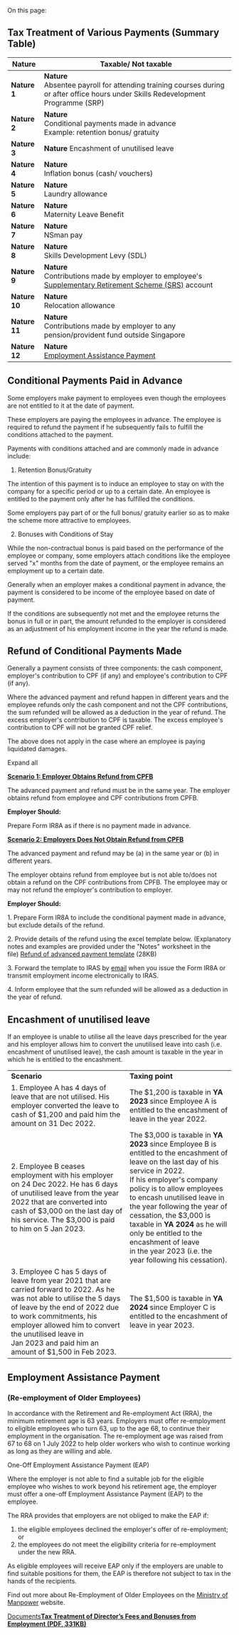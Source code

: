 On this page:

## Tax Treatment of Various Payments (Summary Table)

| Nature | Taxable/ Not taxable |
| --- | --- |
| **Nature** <br>**1** | **Nature** <br>Absentee payroll for attending training courses during or after office hours under Skills Redevelopment Programme (SRP) | **Taxable/ Not taxable** <br>Payment from both SRP and employer are taxable |
| **Nature** <br>**2** | **Nature** <br>Conditional payments made in advance<br>Example: retention bonus/ gratuity | **Taxable/ Not taxable** <br>Taxable<br>See [Refund of Conditional Payments Made](https://www.iras.gov.sg/taxes/individual-income-tax/employers/understanding-the-tax-treatment/other-payments#conditionalpayments) |
| **Nature** **3** | **Nature** Encashment of unutilised leave | **Taxable/ Not taxable** <br>Taxable<br>Employer can declare the leave encashment under " **d) Others: 1.Allowances: (iii) Others**" in the Form IR8A.<br>See [Encashment of unutilised leave](https://www.iras.gov.sg/taxes/individual-income-tax/employers/understanding-the-tax-treatment/other-payments#encashment) |
| **Nature** <br>**4** | **Nature** <br>Inflation bonus (cash/ vouchers) | **Taxable/ Not taxable** <br>Taxable |
| **Nature** <br>**5** | **Nature** <br>Laundry allowance | **Taxable/ Not taxable** <br>Taxable, unless it is made for washing special clothing, e.g. protective clothing |
| **Nature** <br>**6** | **Nature** <br>Maternity Leave Benefit | **Taxable/ Not taxable** <br>Taxable |
| **Nature** <br>**7** | **Nature** <br>NSman pay | **Taxable/ Not taxable** <br>Taxable<br>When filling in the Form IR8A, exclude NSman pay made directly to an employee by MINDEF, Singapore Civil Defence or Singapore Police Force as they will send the information to IRAS.<br>Information submitted includes:<br>\- Physical payment such as Service Pay, Make-Up Pay (MUP), Awards (e.g. IPPT Award), NS Allowance etc<br>\- Equivalent payment such as [NS HOME Awards](https://www.iras.gov.sg/taxes/individual-income-tax/basics-of-individual-income-tax/what-is-taxable-what-is-not/national-service-housing-medical-and-education-award) (LifeSG credits utilised), NS Excellence Awards etc<br>More information can be found on [OneNS Portal](https://www.ns.gov.sg/web/profiles/nsman/awards-and-recognition#awards-for-nsmen). |
| **Nature** <br>**8** | **Nature** <br>Skills Development Levy (SDL) | **Taxable/ Not taxable** <br>Not taxable<br>More information on SDL can be found in  [CPFB website](https://www.cpf.gov.sg/employer/employer-obligations/skills-development-levy "CPFB's website"). |
| **Nature** <br>**9** | **Nature** <br>Contributions made by employer to employee's  [Supplementary Retirement Scheme (SRS)](https://www.iras.gov.sg/taxes/individual-income-tax/basics-of-individual-income-tax/special-tax-schemes/srs-contributions#title4) account | **Taxable/ Not taxable** <br>Taxable |
| **Nature** <br>**10** | **Nature** <br>Relocation allowance | **Taxable/ Not taxable** <br>Taxable<br>For details, see  [Relocating to Singapore](https://www.iras.gov.sg/taxes/individual-income-tax/employees/scenario-based-faqs-for-working-in-singapore-and-abroad/i-am-relocating-to-singapore "Relocating to Singapore"). |
| **Nature** <br>**11** | **Nature** <br>Contributions made by employer to any pension/provident fund outside Singapore | **Taxable/ Not taxable** <br>Taxable<br>Also see  [Concessionary Tax Treatment Up to YA 2024 on Overseas Pension / Provident Fund Contributions](https://www.iras.gov.sg/taxes/individual-income-tax/basics-of-individual-income-tax/what-is-taxable-what-is-not/employment-income/salary-bonus-director's-fee-commission-and-others#7)<br>With effect from YA 2025, the concessionary tax treatment will cease. |
| **Nature** <br>**12** | **Nature** <br>[Employment Assistance Payment](https://www.iras.gov.sg/taxes/individual-income-tax/employers/understanding-the-tax-treatment/other-payments#EAP) | **Taxable/ Not taxable** <br>Not Taxable |

## Conditional Payments Paid in Advance

Some employers make payment to employees even though the employees are not entitled to it at the date of payment.

These employers are paying the employees in advance. The employee is required to refund the payment if he subsequently fails to fulfill the conditions attached to the payment.

Payments with conditions attached and are commonly made in advance include:

1. Retention Bonus/Gratuity

The intention of this payment is to induce an employee to stay on with the company for a specific period or up to a certain date. An employee is entitled to the payment only after he has fulfilled the conditions.

Some employers pay part of or the full bonus/ gratuity earlier so as to make the scheme more attractive to employees.

2. Bonuses with Conditions of Stay

While the non-contractual bonus is paid based on the performance of the employee or company, some employers attach conditions like the employee served "x" months from the date of payment, or the employee remains an employment up to a certain date.

Generally when an employer makes a conditional payment in advance, the payment is considered to be income of the employee based on date of payment.

If the conditions are subsequently not met and the employee returns the bonus in full or in part, the amount refunded to the employer is considered as an adjustment of his employment income in the year the refund is made.

## Refund of Conditional Payments Made

Generally a payment consists of three components: the cash component, employer's contribution to CPF (if any) and employee's contribution
to CPF (if any).

Where the advanced payment and refund happen in different years and the employee refunds only the cash component and not the CPF contributions, the sum refunded will be allowed as a deduction in the year of refund. The excess employer's contribution
to CPF is taxable. The excess employee's contribution to CPF will not be granted CPF relief.

The above does not apply in the case where an employee is paying liquidated damages.

Expand all

[**Scenario 1: Employer Obtains Refund from CPFB**](https://www.iras.gov.sg/taxes/individual-income-tax/employers/understanding-the-tax-treatment/other-payments#scenario-1--employer-obtains-refund-from-cpfb)

The advanced payment and refund must be in the same year. The employer obtains refund from employee and CPF contributions from CPFB.

**Employer Should:**

Prepare Form IR8A as if there is no payment made in advance.

[**Scenario 2: Employers Does Not Obtain Refund from CPFB**](https://www.iras.gov.sg/taxes/individual-income-tax/employers/understanding-the-tax-treatment/other-payments#scenario-2--employers-does-not-obtain-refund-from-cpfb)

The advanced payment and refund may be (a) in the same year or (b) in different years.

The employer obtains refund from employee but is not able to/does not obtain a refund on the CPF contributions from CPFB. The employee may or may not refund the employer's contribution to employer.

**Employer Should:**

1\. Prepare Form IR8A to include the conditional payment made in advance, but exclude details of the refund.

2\. Provide details of the refund using the excel template below. (Explanatory notes and examples are provided under the "Notes" worksheet in the file) [Refund of advanced payment template](https://www.iras.gov.sg/media/docs/default-source/uploadedfiles/xls/refund-of-advanced-payment-with-conditions.xls?sfvrsn=e72b0897_2 "Refund of advanced payment template") (28KB)

3\. Forward the template to IRAS by [email](https://mytax.iras.gov.sg/portal/correspondence/mytax-mail "email") when you issue the Form IR8A or transmit employment income electronically to IRAS.


4\. Inform employee that the sum refunded will be allowed as a deduction in the year of refund.

## Encashment of unutilised leave

If an employee is unable to utilise all the leave days prescribed for the year and his employer allows him to convert the unutilised leave into cash (i.e. encashment of unutilised leave), the cash amount is taxable in the year in which he is entitled
to the encashment.

|     |     |
| --- | --- |
| **Scenario** | **Taxing point** |
| 1\. Employee A has 4 days of leave that are not utilised. His employer converted the leave to cash of $1,200 and paid him the amount on 31 Dec 2022. | The $1,200 is taxable in **YA 2023** since Employee A is entitled to the encashment of leave in the year 2022. |
| 2\. Employee B ceases employment with his employer on 24 Dec 2022. He has 6 days of unutilised leave from the year 2022 that are converted into cash of $3,000 on the last day of his service. The $3,000 is paid to him on 5 Jan 2023. | The $3,000 is taxable in **YA 2023** since Employee B is entitled to the encashment of leave on the last day of his service in 2022. <br>If his employer's company policy is to allow employees to encash unutilised leave in the year following the year of cessation, the $3,000 is taxable in **YA 2024** as he will only be entitled to the encashment of leave<br>in the year 2023 (i.e. the year following his cessation). |
| 3\. Employee C has 5 days of leave from year 2021 that are carried forward to 2022. As he was not able to utilise the 5 days of leave by the end of 2022 due to work commitments, his employer allowed him to convert the unutilised leave in<br> Jan 2023 and paid him an amount of $1,500 in Feb 2023. | The $1,500 is taxable in **YA 2024** since Employer C is entitled to the encashment of leave in year 2023. |

## Employment Assistance Payment

### (Re-employment of Older Employees)

In accordance with the Retirement and Re-employment Act (RRA), the minimum retirement age is 63 years. Employers must offer re-employment to eligible employees who turn 63, up to the age 68, to continue their employment in the organisation. The re-employment age was raised from 67 to 68 on 1 July 2022 to help older workers who wish to continue working as long as they are willing and able.

One-Off Employment Assistance Payment (EAP)

Where the employer is not able to find a suitable job for the eligible employee who wishes to work beyond his retirement age, the employer must offer a one-off Employment Assistance Payment (EAP) to the employee.

The RRA provides that employers are not obliged to make the EAP if:

1. the eligible employees declined the employer's offer of re-employment; or
2. the employees do not meet the eligibility criteria for re-employment under the new RRA.

As eligible employees will receive EAP only if the employers are unable to find suitable positions for them, the EAP is therefore not subject to tax in the hands of the recipients.

Find out more about Re-Employment of Older Employees on the [Ministry of Manpower](http://www.mom.gov.sg/employment-practices/employment-rights-conditions/reemployment/Pages/default.aspx "Ministry of Manpower") website.

[Documents**Tax Treatment of Director’s Fees and Bonuses from Employment (PDF, 331KB)**](https://www.iras.gov.sg/media/docs/default-source/e-tax/etaxguide_iit_tax-treatment_of_director_fees_and_bonuses_from_employment_2014-09-13.pdf?sfvrsn=bc0f0f72_10)